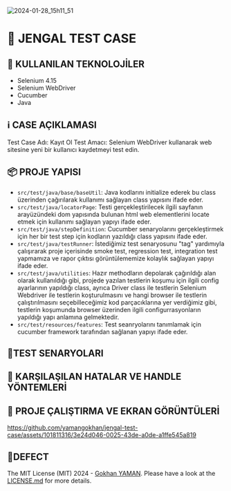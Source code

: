 ![2024-01-28_15h11_51](https://github.com/yamangokhan/jengal-test-case/assets/101811316/e357aaa9-d2d4-4624-9add-fd528c0d87fb)



#  📜 JENGAL TEST CASE 

## 🎨 KULLANILAN TEKNOLOJİLER
 - Selenium 4.15
 - Selenium WebDriver
 - Cucumber
 - Java
   
## ℹ CASE AÇIKLAMASI
Test Case Adı: Kayıt Ol 
Test Amacı: Selenium WebDriver kullanarak web sitesine yeni bir kullanıcı kaydetmeyi test edin. 

## 📦 PROJE YAPISI
- `src/test/java/base/baseUtil`: Java kodlarını initialize ederek bu class üzerinden çağırılarak kullanımı sağlayan class yapısını ifade eder.
- `src/test/java/locatorPage`: Testi gerçekleştirilecek ilgili sayfanın arayüzündeki dom yapısında bulunan html web elementlerini locate etmek için kullanımı sağlayan yapıyı ifade eder. 
- `src/test/java/stepDefinition`: Cucumber senaryolarını gerçekleştirmek için her bir test step için kodların yazıldığı class yapısını ifade eder.
- `src/test/java/testRunner`: İstediğimiz test senaryosunu "tag" yardımıyla çalışırarak proje içerisinde smoke test, regression test, integration test yapmamıza ve rapor çıktısı görüntülememize kolaylık sağlayan yapıyı ifade eder.
- `src/test/java/utilities`: Hazır methodların depolarak çağırıldığı alan olarak kullanıldığı gibi, projede yazılan testlerin koşumu için ilgili config ayarlarının yapıldığı class, ayrıca Driver class ile testlerin Selenium Webdriver ile testlerin koşturulmasını ve hangi browser ile testlerin çalıştırılmasını seçebilleceğimiz kod parçacıklarına yer verdiğimiz gibi, testlerin koşumunda browser üzerinden ilgili configurrasyonların yapıldığı yapı anlamına gelmektedir.
- `src/test/resources/features`: Test seanryolarını tanımlamak için cucumber framework tarafından sağlanan yapıyı ifade eder.
  
## 🚩TEST SENARYOLARI

## 🛟 KARŞILAŞILAN HATALAR VE HANDLE YÖNTEMLERİ

## 🚀 PROJE ÇALIŞTIRMA VE EKRAN GÖRÜNTÜLERİ


https://github.com/yamangokhan/jengal-test-case/assets/101811316/3e24d046-0025-43de-a0de-a1ffe545a819


## 🐞DEFECT




The MIT License (MIT) 2024 - [Gokhan YAMAN](https://github.com/yamangokhan/). Please have a look at the [LICENSE.md](LICENSE.md) for more details.

